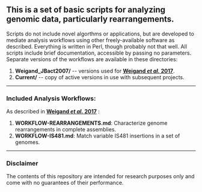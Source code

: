 ## This is a set of basic scripts for analyzing genomic data, particularly rearrangements.
Scripts do not include novel algorthms or applications, but are developed to mediate analysis workflows using other freely-available software as described. Everything is written in Perl, though probably not that well. All scripts include brief documentation, accessible by passing no parameters. Separate versions of the workflows are available in these directories:
1. __Weigand_JBact2007/__ -- versions used for __[Weigand *et al.* 2017](http://jb.asm.org/content/early/2017/02/02/JB.00806-16.abstract)__.  
2. __Current/__ -- copy of active versions in use with subsequent projects.  

---
### Included Analysis Workflows:  
As described in __[Weigand *et al.* 2017](http://jb.asm.org/content/early/2017/02/02/JB.00806-16.abstract)__ :  
1. __WORKFLOW-REARRANGEMENTS.md__: Characterize genome rearrangements in complete assemblies.  
2. __WORKFLOW-IS481.md__: Match variable IS481 insertions in a set of genomes.

---
### Disclaimer
The contents of this repository are intended for research purposes only and come with no guarantees of their performance.
